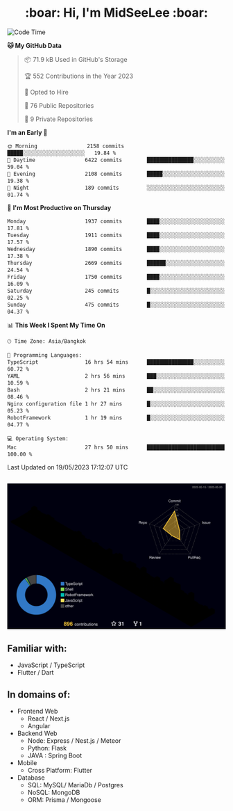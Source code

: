 <h1 align="center"> :boar: Hi, I'm MidSeeLee :boar:</h1>
 
<!--START_SECTION:waka-->
![Code Time](http://img.shields.io/badge/Code%20Time-606%20hrs%202%20mins-blue)

**🐱 My GitHub Data** 

> 📦 71.9 kB Used in GitHub's Storage 
 > 
> 🏆 552 Contributions in the Year 2023
 > 
> 💼 Opted to Hire
 > 
> 📜 76 Public Repositories 
 > 
> 🔑 9 Private Repositories 
 > 
**I'm an Early 🐤** 

```text
🌞 Morning                2158 commits        █████░░░░░░░░░░░░░░░░░░░░   19.84 % 
🌆 Daytime                6422 commits        ███████████████░░░░░░░░░░   59.04 % 
🌃 Evening                2108 commits        █████░░░░░░░░░░░░░░░░░░░░   19.38 % 
🌙 Night                  189 commits         ░░░░░░░░░░░░░░░░░░░░░░░░░   01.74 % 
```
📅 **I'm Most Productive on Thursday** 

```text
Monday                   1937 commits        ████░░░░░░░░░░░░░░░░░░░░░   17.81 % 
Tuesday                  1911 commits        ████░░░░░░░░░░░░░░░░░░░░░   17.57 % 
Wednesday                1890 commits        ████░░░░░░░░░░░░░░░░░░░░░   17.38 % 
Thursday                 2669 commits        ██████░░░░░░░░░░░░░░░░░░░   24.54 % 
Friday                   1750 commits        ████░░░░░░░░░░░░░░░░░░░░░   16.09 % 
Saturday                 245 commits         █░░░░░░░░░░░░░░░░░░░░░░░░   02.25 % 
Sunday                   475 commits         █░░░░░░░░░░░░░░░░░░░░░░░░   04.37 % 
```


📊 **This Week I Spent My Time On** 

```text
🕑︎ Time Zone: Asia/Bangkok

💬 Programming Languages: 
TypeScript               16 hrs 54 mins      ███████████████░░░░░░░░░░   60.72 % 
YAML                     2 hrs 56 mins       ███░░░░░░░░░░░░░░░░░░░░░░   10.59 % 
Bash                     2 hrs 21 mins       ██░░░░░░░░░░░░░░░░░░░░░░░   08.46 % 
Nginx configuration file 1 hr 27 mins        █░░░░░░░░░░░░░░░░░░░░░░░░   05.23 % 
RobotFramework           1 hr 19 mins        █░░░░░░░░░░░░░░░░░░░░░░░░   04.77 % 

💻 Operating System: 
Mac                      27 hrs 50 mins      █████████████████████████   100.00 % 
```


 Last Updated on 19/05/2023 17:12:07 UTC
<!--END_SECTION:waka-->

##

![](./profile-3d-contrib/profile-night-rainbow.svg)

## Familiar with:
- JavaScript / TypeScript
- Flutter / Dart

## In domains of:
- Frontend Web
  - React / Next.js
  - Angular
- Backend Web
  - Node: Express / Nest.js / Meteor
  - Python: Flask
  - JAVA : Spring Boot
- Mobile
  - Cross Platform: Flutter
- Database
  - SQL: MySQL/ MariaDb / Postgres
  - NoSQL: MongoDB
  - ORM: Prisma / Mongoose
